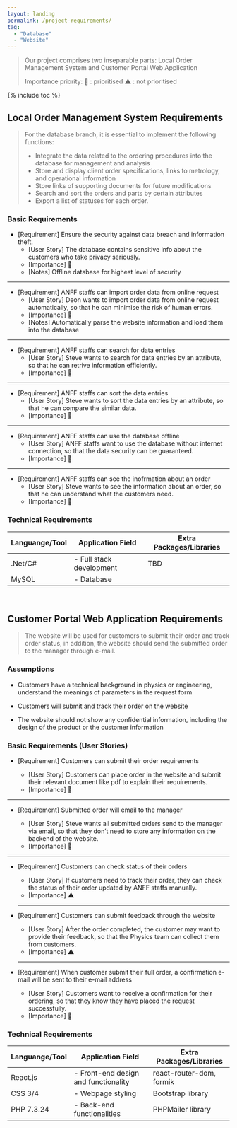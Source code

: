 ```yaml
---
layout: landing
permalink: /project-requirements/
tag:
  - "Database"
  - "Website"
---
```


> Our project comprises two inseparable parts: Local Order Management System and Customer Portal Web Application
> 
> Importance priority: :red_circle: : prioritised :warning: : not prioritised


{% include toc %}

## Local Order Management System Requirements

> For the database branch, it is essential to implement the following functions:
>
> - Integrate the data related to the ordering procedures into the database for management and analysis
> - Store and display client order specifications, links to metrology, and operational information
> - Store links of supporting documents for future modifications
> - Search and sort the orders and parts by certain attributes
> - Export a list of statuses for each order.

### Basic Requirements

- [Requirement] Ensure the security against data breach and information theft.
  - [User Story] The database contains sensitive info about the customers who take privacy seriously.
  - [Importance] :red_circle:
  - [Notes] Offline database for highest level of security

<hr class="hr-dotted">

- [Requirement] ANFF staffs can import order data from online request
  - [User Story] Deon wants to import order data from online request automatically, so that he can minimise the risk of human errors.
  - [Importance] :red_circle:
  - [Notes] Automatically parse the website information and load them into the database

<hr class="hr-dotted">

- [Requirement] ANFF staffs can search for data entries
  - [User Story] Steve wants to search for data entries by an attribute, so that he can retrive information efficiently.
  - [Importance] :red_circle:

<hr class="hr-dotted">

- [Requirement] ANFF staffs can sort the data entries
  - [User Story] Steve wants to sort the data entries by an attribute, so that he can compare the similar data.
  - [Importance] :red_circle:

<hr class="hr-dotted">

- [Requirement] ANFF staffs can use the database offline
  - [User Story] ANFF staffs want to use the database without internet connection, so that the data security can be guaranteed.
  - [Importance] :red_circle:

<hr class="hr-dotted">

- [Requirement] ANFF staffs can see the inofrmation about an order
  - [User Story] Steve wants to see the information about an order, so that he can understand what the customers need.
  - [Importance] :red_circle:
  
### Technical Requirements 

| Languange/Tool | Application Field                                                                            | Extra Packages/Libraries |
| -------------- | -------------------------------------------------------------------------------------------- | ------------------------ |
| .Net/C#         |- Full stack development                                          |TBD|
MySQL | - Database |

<br />

## Customer Portal Web Application Requirements

> The website will be used for customers to submit their order and track order status, in addition, the website should send the submitted order to the manager through e-mail.

### Assumptions

- Customers have a technical background in physics or engineering, understand the meanings of parameters in the request form

- Customers will submit and track their order on the website

- The website should not show any confidential information, including the design of the product or the customer information

### Basic Requirements (User Stories)

- [Requirement] Customers can submit their order requirements

  - [User Story] Customers can place order in the website and submit their relevant document like pdf to explain their requirements.
  - [Importance] :red_circle:

<hr class="hr-dotted">

- [Requirement] Submitted order will email to the manager

  - [User Story] Steve wants all submitted orders send to the manager via email, so that they don’t need to store any information on the backend of the website.
  - [Importance] :red_circle:

<hr class="hr-dotted">

- [Requirement] Customers can check status of their orders
  - [User Story] If customers need to track their order, they can check the status of their order updated by ANFF staffs manually.
  - [Importance] :warning:
  <hr class="hr-dotted">
  
- [Requirement] Customers can submit feedback through the website
  - [User Story] After the order completed, the customer may want to provide their feedback, so that the Physics team can collect them from customers.
  - [Importance] :warning:
  <hr class="hr-dotted">

- [Requirement] When customer submit their full order, a confirmation e-mail will be sent to their e-mail address
  - [User Story] Customers want to receive a confirmation for their ordering, so that they know they have placed the request successfully.
  - [Importance] :red_circle:

### Technical Requirements

| Languange/Tool | Application Field                                                                            | Extra Packages/Libraries |
| -------------- | -------------------------------------------------------------------------------------------- | ------------------------ |
| React.js         |- Front-end design and functionality                                               |react-router-dom, formik|
| CSS 3/4        | - Webpage styling                                                                            | Bootstrap library        |
| PHP 7.3.24     | - Back-end functionalities                                                                   | PHPMailer library        |
